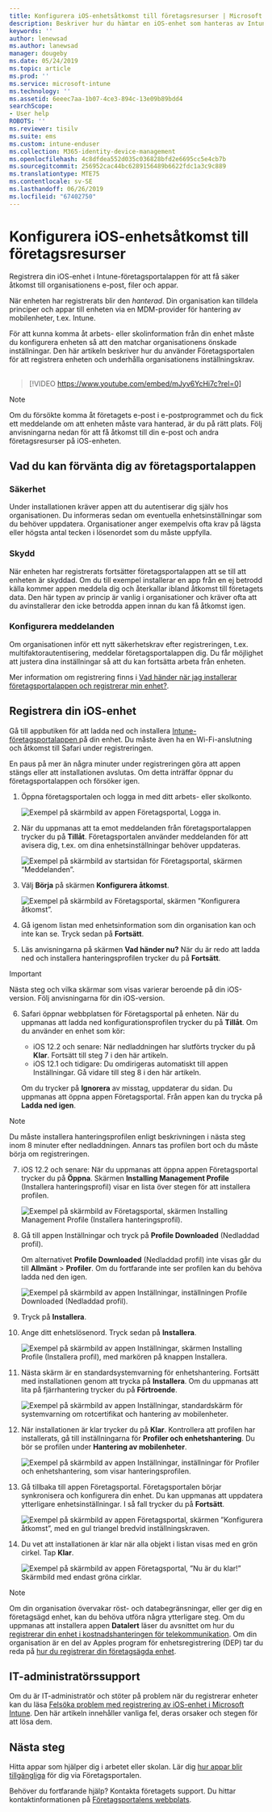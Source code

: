 ```yaml
---
title: Konfigurera iOS-enhetsåtkomst till företagsresurser | Microsoft Docs
description: Beskriver hur du hämtar en iOS-enhet som hanteras av Intune
keywords: ''
author: lenewsad
ms.author: lanewsad
manager: dougeby
ms.date: 05/24/2019
ms.topic: article
ms.prod: ''
ms.service: microsoft-intune
ms.technology: ''
ms.assetid: 6eeec7aa-1b07-4ce3-894c-13e09b89bdd4
searchScope:
- User help
ROBOTS: ''
ms.reviewer: tisilv
ms.suite: ems
ms.custom: intune-enduser
ms.collection: M365-identity-device-management
ms.openlocfilehash: 4c8dfdea552d035c036828bfd2e6695cc5e4cb7b
ms.sourcegitcommit: 256952cac44bc6289156489b6622fdc1a3c9c889
ms.translationtype: MTE75
ms.contentlocale: sv-SE
ms.lasthandoff: 06/26/2019
ms.locfileid: "67402750"
---
```

# <a name="set-up-ios-device-access-to-your-company-resources"></a>Konfigurera iOS-enhetsåtkomst till företagsresurser  

Registrera din iOS-enhet i Intune-företagsportalappen för att få säker åtkomst till organisationens e-post, filer och appar.

När enheten har registrerats blir den *hanterad*. Din organisation kan tilldela principer och appar till enheten via en MDM-provider för hantering av mobilenheter, t.ex. Intune.  

För att kunna komma åt arbets- eller skolinformation från din enhet måste du konfigurera enheten så att den matchar organisationens önskade inställningar. Den här artikeln beskriver hur du använder Företagsportalen för att registrera enheten och underhålla organisationens inställningskrav.  
</br>
> [!VIDEO https://www.youtube.com/embed/mJyv6YcHi7c?rel=0]

> [!NOTE]
> Om du försökte komma åt företagets e-post i e-postprogrammet och du fick ett meddelande om att enheten måste vara hanterad, är du på rätt plats. Följ anvisningarna nedan för att få åtkomst till din e-post och andra företagsresurser på iOS-enheten.  

## <a name="what-to-expect-from-the-company-portal-app"></a>Vad du kan förvänta dig av företagsportalappen  

### <a name="security"></a>Säkerhet  
Under installationen kräver appen att du autentiserar dig själv hos organisationen. Du informeras sedan om eventuella enhetsinställningar som du behöver uppdatera. Organisationer anger exempelvis ofta krav på lägsta eller högsta antal tecken i lösenordet som du måste uppfylla.

### <a name="protection"></a>Skydd  
När enheten har registrerats fortsätter företagsportalappen att se till att enheten är skyddad. Om du till exempel installerar en app från en ej betrodd källa kommer appen meddela dig och återkallar ibland åtkomst till företagets data. Den här typen av princip är vanlig i organisationer och kräver ofta att du avinstallerar den icke betrodda appen innan du kan få åtkomst igen.  

### <a name="setting-notifications"></a>Konfigurera meddelanden  
Om organisationen inför ett nytt säkerhetskrav efter registreringen, t.ex. multifaktorautentisering, meddelar företagsportalappen dig. Du får möjlighet att justera dina inställningar så att du kan fortsätta arbeta från enheten.  

Mer information om registrering finns i [Vad händer när jag installerar företagsportalappen och registrerar min enhet?](https://docs.microsoft.com//intune-user-help/what-happens-if-you-install-the-company-portal-app-and-enroll-your-device-in-intune-ios).  

## <a name="enroll-your-ios-device"></a>Registrera din iOS-enhet  

Gå till appbutiken för att ladda ned och installera [Intune-företagsportalappen ](install-and-sign-in-to-the-intune-company-portal-app-ios.md) på din enhet. Du måste även ha en Wi-Fi-anslutning och åtkomst till Safari under registreringen. 

En paus på mer än några minuter under registreringen göra att appen stängs eller att installationen avslutas. Om detta inträffar öppnar du företagsportalappen och försöker igen.  

1. Öppna företagsportalen och logga in med ditt arbets- eller skolkonto. 

    ![Exempel på skärmbild av appen Företagsportal, Logga in.](./media/ios-01-cp-enroll-1904.PNG)  

2. När du uppmanas att ta emot meddelanden från företagsportalappen trycker du på **Tillåt**. Företagsportalen använder meddelanden för att avisera dig, t.ex. om dina enhetsinställningar behöver uppdateras. 

    ![Exempel på skärmbild av startsidan för Företagsportal, skärmen ”Meddelanden”.](./media/ios-02-cp-enroll-1904.PNG)  

3. Välj **Börja** på skärmen **Konfigurera åtkomst**.  

     ![Exempel på skärmbild av Företagsportal, skärmen ”Konfigurera åtkomst”.](./media/ios-03-cp-enroll-1904.PNG)  

4. Gå igenom listan med enhetsinformation som din organisation kan och inte kan se. Tryck sedan på **Fortsätt**.  

5. Läs anvisningarna på skärmen **Vad händer nu?** När du är redo att ladda ned och installera hanteringsprofilen trycker du på **Fortsätt**.  

 > [!IMPORTANT]
> Nästa steg och vilka skärmar som visas varierar beroende på din iOS-version. Följ anvisningarna för din iOS-version. 

6. Safari öppnar webbplatsen för Företagsportal på enheten. När du uppmanas att ladda ned konfigurationsprofilen trycker du på **Tillåt**. Om du använder en enhet som kör:  
    * iOS 12.2 och senare: När nedladdningen har slutförts trycker du på **Klar**. Fortsätt till steg 7 i den här artikeln.
    * iOS 12.1 och tidigare: Du omdirigeras automatiskt till appen Inställningar. Gå vidare till steg 8 i den här artikeln.  
 
    Om du trycker på **Ignorera** av misstag, uppdaterar du sidan. Du uppmanas att öppna appen Företagsportal. Från appen kan du trycka på **Ladda ned igen**.

  > [!NOTE]
  > Du måste installera hanteringsprofilen enligt beskrivningen i nästa steg inom 8 minuter efter nedladdningen. Annars tas profilen bort och du måste börja om registreringen.  

7. iOS 12.2 och senare: När du uppmanas att öppna appen Företagsportal trycker du på **Öppna**. Skärmen **Installing Management Profile** (Installera hanteringsprofil) visar en lista över stegen för att installera profilen.

    ![Exempel på skärmbild av Företagsportal, skärmen Installing Management Profile (Installera hanteringsprofil).](./media/ios-07-cp-enroll-1904.PNG)  

8. Gå till appen Inställningar och tryck på **Profile Downloaded** (Nedladdad profil).  

    Om alternativet **Profile Downloaded** (Nedladdad profil) inte visas går du till **Allmänt** > **Profiler**. Om du fortfarande inte ser profilen kan du behöva ladda ned den igen.  

    ![Exempel på skärmbild av appen Inställningar, inställningen Profile Downloaded (Nedladdad profil).](./media/ios-1904-settings-badge.PNG)  

9. Tryck på **Installera**.  
    
10. Ange ditt enhetslösenord. Tryck sedan på **Installera**.    

    ![Exempel på skärmbild av appen Inställningar, skärmen Installing Profile (Installera profil), med markören på knappen **Installera**.](./media/ios-10-cp-enroll-1904.PNG)  


11. Nästa skärm är en standardsystemvarning för enhetshantering. Fortsätt med installationen genom att trycka på **Installera**. Om du uppmanas att lita på fjärrhantering trycker du på **Förtroende**.  

    ![Exempel på skärmbild av appen Inställningar, standardskärm för systemvarning om rotcertifikat och hantering av mobilenheter.](./media/ios-11-cp-enroll-1904.PNG)  

12. När installationen är klar trycker du på **Klar**. Kontrollera att profilen har installerats, gå till inställningarna för **Profiler och enhetshantering**. Du bör se profilen under **Hantering av mobilenheter**.   

    ![Exempel på skärmbild av appen Inställningar, inställningar för Profiler och enhetshantering, som visar hanteringsprofilen.](./media/ios-12-cp-enroll-1904.PNG)  

13. Gå tillbaka till appen Företagsportal. Företagsportalen börjar synkronisera och konfigurera din enhet. Du kan uppmanas att uppdatera ytterligare enhetsinställningar. I så fall trycker du på **Fortsätt**.  

    ![Exempel på skärmbild av appen Företagsportal, skärmen ”Konfigurera åtkomst”, med en gul triangel bredvid inställningskraven.](./media/ios-13-cp-enroll-1904.PNG)  

14. Du vet att installationen är klar när alla objekt i listan visas med en grön cirkel. Tap **Klar**.   
    
    ![Exempel på skärmbild av appen Företagsportal, ”Nu är du klar!” Skärmbild med endast gröna cirklar.](./media/ios-14-cp-enroll-1904.PNG)  

> [!Note]
> Om din organisation övervakar röst- och databegränsningar, eller ger dig en företagsägd enhet, kan du behöva utföra några ytterligare steg. Om du uppmanas att installera appen **Datalert** läser du avsnittet om hur du [registrerar din enhet i kostnadshanteringen för telekommunikation](enroll-your-device-with-telecom-expense-management-ios.md). Om din organisation är en del av Apples program för enhetsregistrering (DEP) tar du reda på [hur du registrerar din företagsägda enhet](enroll-your-device-dep-ios.md).  

## <a name="it-administrator-support"></a>IT-administratörssupport  
Om du är IT-administratör och stöter på problem när du registrerar enheter kan du läsa [Felsöka problem med registrering av iOS-enhet i Microsoft Intune](https://support.microsoft.com/en-us/help/4039809). Den här artikeln innehåller vanliga fel, deras orsaker och stegen för att lösa dem.  

## <a name="next-steps"></a>Nästa steg  
Hitta appar som hjälper dig i arbetet eller skolan. Lär dig [hur appar blir tillgängliga](use-managed-apps-on-your-device-ios.md) för dig via Företagsportalen.  

Behöver du fortfarande hjälp? Kontakta företagets support. Du hittar kontaktinformationen på [Företagsportalens webbplats](https://go.microsoft.com/fwlink/?linkid=2010980).  

